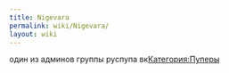 ```yaml
---
title: Nigevara
permalink: wiki/Nigevara/
layout: wiki
---
```


один из админов группы руспупа
вк[Категория:Пуперы](Категория:Пуперы "wikilink")
